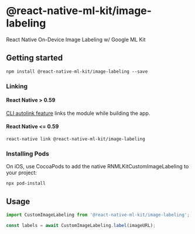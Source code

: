 # @react-native-ml-kit/image-labeling

React Native On-Device Image Labeling w/ Google ML Kit

## Getting started

`npm install @react-native-ml-kit/image-labeling --save`

### Linking

#### React Native > 0.59

[CLI autolink feature](https://github.com/react-native-community/cli/blob/master/docs/autolinking.md) links the module while building the app.

#### React Native <= 0.59

`react-native link @react-native-ml-kit/image-labeling`

### Installing Pods

On iOS, use CocoaPods to add the native RNMLKitCustomImageLabeling to your project:

`npx pod-install`

## Usage

```javascript
import CustomImageLabeling from '@react-native-ml-kit/image-labeling';

const labels = await CustomImageLabeling.label(imageURL);
```
